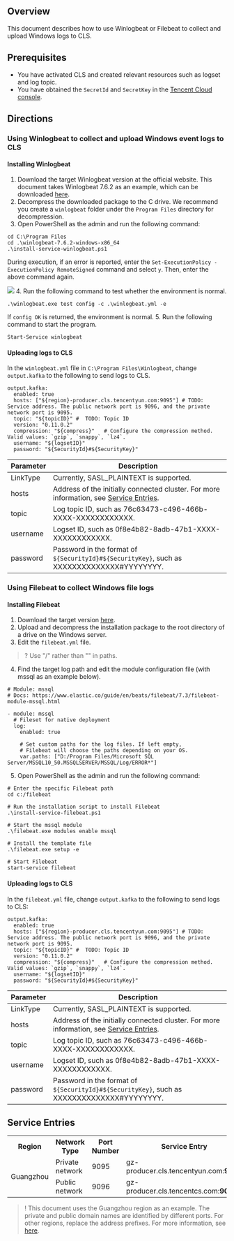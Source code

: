 ## Overview

This document describes how to use Winlogbeat or Filebeat to collect and upload Windows logs to CLS.

## Prerequisites

- You have activated CLS and created relevant resources such as logset and log topic.
- You have obtained the `SecretId` and `SecretKey` in the [Tencent Cloud console](https://console.cloud.tencent.com/cam/capi).

## Directions


### Using Winlogbeat to collect and upload Windows event logs to CLS

#### Installing Winlogbeat

1. Download the target Winlogbeat version at the official website.
This document takes Winlogbeat 7.6.2 as an example, which can be downloaded [here](https://www.elastic.co/cn/downloads/past-releases/winlogbeat-7-6-2).
2. Decompress the downloaded package to the C drive.
We recommend you create a `winlogbeat` folder under the `Program Files` directory for decompression.
3. Open PowerShell as the admin and run the following command:
```
cd C:\Program Files
cd .\winlogbeat-7.6.2-windows-x86_64
.\install-service-winlogbeat.ps1
```
During execution, if an error is reported, enter the `Set-ExecutionPolicy -ExecutionPolicy RemoteSigned` command and select `y`. Then, enter the above command again.

![](https://qcloudimg.tencent-cloud.cn/raw/68fa77d15c4198ce73f3b68bc543f041.png)
4. Run the following command to test whether the environment is normal.
```
.\winlogbeat.exe test config -c .\winlogbeat.yml -e
```
If `config OK` is returned, the environment is normal.
5. Run the following command to start the program.
```
Start-Service winlogbeat
```

#### Uploading logs to CLS

In the `winlogbeat.yml` file in `C:\Program Files\Winlogbeat`, change `output.kafka` to the following to send logs to CLS.
```
output.kafka:
  enabled: true
  hosts: ["${region}-producer.cls.tencentyun.com:9095"] # TODO: Service address. The public network port is 9096, and the private network port is 9095.
  topic: "${topicID}" #  TODO: Topic ID
  version: "0.11.0.2"
  compression: "${compress}"   # Configure the compression method. Valid values: `gzip`, `snappy`, `lz4`.
  username: "${logsetID}"
  password: "${SecurityId}#${SecurityKey}"
```

| Parameter | Description |
|---------|---------|
| LinkType | Currently, SASL_PLAINTEXT is supported. |
| hosts | Address of the initially connected cluster. For more information, see [Service Entries](#hosts). |
| topic | Log topic ID, such as 76c63473-c496-466b-XXXX-XXXXXXXXXXXX. |
| username | Logset ID, such as 0f8e4b82-8adb-47b1-XXXX-XXXXXXXXXXXX. |
| password | Password in the format of `${SecurityId}#${SecurityKey}`, such as XXXXXXXXXXXXXX#YYYYYYYY. |

### Using Filebeat to collect Windows file logs

#### Installing Filebeat

1. Download the target version [here](https://www.elastic.co/cn/downloads/past-releases#filebeat).
2. Upload and decompress the installation package to the root directory of a drive on the Windows server.
3. Edit the `filebeat.yml` file.
>? Use "/" rather than "\" in paths.
>
4. Find the target log path and edit the module configuration file (with mssql as an example below).
```
# Module: mssql
# Docs: https://www.elastic.co/guide/en/beats/filebeat/7.3/filebeat-module-mssql.html

- module: mssql
  # Fileset for native deployment
  log:
    enabled: true

    # Set custom paths for the log files. If left empty,
    # Filebeat will choose the paths depending on your OS.
    var.paths: ["D:/Program Files/Microsoft SQL Server/MSSQL10_50.MSSQLSERVER/MSSQL/Log/ERROR*"]
```
5. Open PowerShell as the admin and run the following command:
```
# Enter the specific Filebeat path
cd c:/filebeat

# Run the installation script to install Filebeat
.\install-service-filebeat.ps1

# Start the mssql module
.\filebeat.exe modules enable mssql

# Install the template file
.\filebeat.exe setup -e

# Start Filebeat
start-service filebeat
```

#### Uploading logs to CLS

In the `filebeat.yml` file, change `output.kafka` to the following to send logs to CLS:

```
output.kafka:
  enabled: true
  hosts: ["${region}-producer.cls.tencentyun.com:9095"] # TODO: Service address. The public network port is 9096, and the private network port is 9095.
  topic: "${topicID}" #  TODO: Topic ID
  version: "0.11.0.2"
  compression: "${compress}"   # Configure the compression method. Valid values: `gzip`, `snappy`, `lz4`.
  username: "${logsetID}"
  password: "${SecurityId}#${SecurityKey}"
```

| Parameter | Description |
|---------|---------|
| LinkType | Currently, SASL_PLAINTEXT is supported. |
| hosts | Address of the initially connected cluster. For more information, see [Service Entries](#hosts). |
| topic | Log topic ID, such as 76c63473-c496-466b-XXXX-XXXXXXXXXXXX. |
| username | Logset ID, such as 0f8e4b82-8adb-47b1-XXXX-XXXXXXXXXXXX. |
| password | Password in the format of `${SecurityId}#${SecurityKey}`, such as XXXXXXXXXXXXXX#YYYYYYYY. |

<span id="hosts"></span>
## Service Entries 

<table>
	<tr><th>Region</th><th>Network Type</th><th>Port Number</th><th>Service Entry</th></tr>
	<tr><td rowspan=2>Guangzhou</td><td>Private network</td><td>9095</td><td>gz-producer.cls.tencentyun.com:<b>9095</b></td></tr>
	<tr><td>Public network</td><td>9096</td><td>gz-producer.cls.tencentcs.com:<b>9096</b></td></tr>
</table>

>! This document uses the Guangzhou region as an example. The private and public domain names are identified by different ports. For other regions, replace the address prefixes. For more information, see [here](https://intl.cloud.tencent.com/document/product/614/18940).
>
